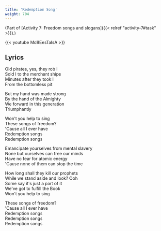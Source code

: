 ```yaml
---
title: 'Redemption Song'
weight: 704
---
```


(Part of [Activity 7: Freedom songs and slogans]({{< relref "activity-7#task" >}}).)

{{< youtube Md8EesTaIsA >}} <!-- Bob Marley - Redemption Song (Official Video) -->

## Lyrics

Old pirates, yes, they rob I  
Sold I to the merchant ships  
Minutes after they took I  
From the bottomless pit  

But my hand was made strong  
By the hand of the Almighty  
We forward in this generation  
Triumphantly  

Won't you help to sing  
These songs of freedom?  
'Cause all I ever have  
Redemption songs  
Redemption songs  

Emancipate yourselves from mental slavery  
None but ourselves can free our minds  
Have no fear for atomic energy  
'Cause none of them can stop the time  

How long shall they kill our prophets  
While we stand aside and look? Ooh  
Some say it's just a part of it  
We've got to fulfill the Book  
Won't you help to sing  

These songs of freedom?  
'Cause all I ever have  
Redemption songs  
Redemption songs  
Redemption songs  
